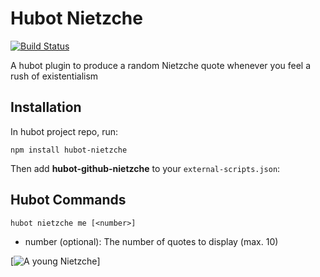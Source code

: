 # Hubot Nietzche

[![Build Status](https://drone.io/github.com/clouseauu/hubot-nietzche/status.png)](https://drone.io/github.com/clouseauu/hubot-nietzche/latest)

A hubot plugin to produce a random Nietzche quote whenever you feel a rush of existentialism

## Installation

In hubot project repo, run:

```
npm install hubot-nietzche
```

Then add **hubot-github-nietzche** to your `external-scripts.json`:

## Hubot Commands
```
hubot nietzche me [<number>]
```

- number (optional): The number of quotes to display (max. 10)

[![A young Nietzche](http://upload.wikimedia.org/wikipedia/commons/3/39/Friedrich_Nietzsche-1872.jpg)]

